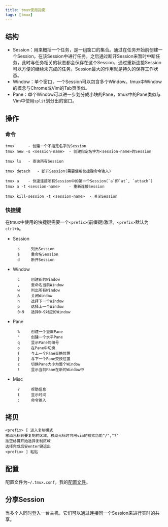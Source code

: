 ```yaml
---
title: tmux使用指南
tags: [tmux]
---
```


## 结构

* Session：用来概括一个任务，是一组窗口的集合。通过在任务开始前创建一个Session，在该Session中进行任务，之后通过断开Session来暂时中断任务，此时与任务相关的状态都会保存在这个Session，通过重新连接Session可以方便的继续未完成的任务。Session最大的作用就是持久的保存工作状态。
* Window：单个窗口，一个Session可以包含多个Window。tmux中Window的概念与Chrome或Vim的Tab页类似。
* Pane：单个Window可以进一步划分成小块的Pane，tmux中的Pane类似与Vim中使用`split`划分出的窗口。

## 操作

### 命令

    tmux      - 创建一个不指定名字的Session
    tmux new -s <session-name>  - 创建指定名字为<session-name>的Session

    tmux ls   - 查询所有Session

    tmux detach   - 断开Session(需要使用快捷键命令输入)

    tmux a    - 快速连接所有Session中的第一个Session(`a`即`at`, `attach`)
    tmux a -t <session-name>    - 重新连接Session

    tmux kill-session -t <session-name>  - 关闭Session

### 快捷键

在tmux中使用的快捷键需要一个`<prefix>`(前缀键)激活，`<prefix>`默认为`ctrl+b`。

* Session

        s     列出Session
        $     重命名Session
        d     断开Session

* Window

        c     创建新的Window
        ,     重命名当前Window
        w     列出所有Window
        &     关闭Window
        n     选择下一个Window
        p     选择上一个Window
        0~9   选择0~9对应的Window

* Pane

        %     创建一个竖直Pane
        "     创建一个水平Pane
        q     显示Pane的编号
        o     在Pane中切换
        {     与上一个Pane交换位置
        }     与下一个Pane交换位置
        z     切换Pane大小为整个Window
        !     显示当前Pane在新的Window中

* Misc

        ?     帮助信息
        t     显示时间
        :     命令输入

## 拷贝

    <prefix> [ 进入复制模式
    移动光标到要复制的区域，移动光标时可用vim的搜索功能"/","?"
    按空格键开始选择复制区域
    选择完成后安enter键退出
    <prefix> ] 粘贴

## 配置

配置文件为`~/.tmux.conf`，我的[配置文件](https://github.com/mapan1984/bash-config/blob/master/.tmux.conf)。

## 分享Session

当多个人同时登入一台主机，它们可以通过连接同一个Session来进行实时的共享。
